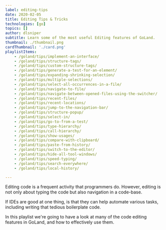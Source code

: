 ```yaml
---
label: editing-tips
date: 2020-02-05
title: Editing Tips & Tricks
technologies: [go]
topics: []
author: dlsniper
subtitle: Learn some of the most useful Editing features of GoLand. 
thumbnail: ./thumbnail.png
cardThumbnail: './card.png'
playlistItems:
    - /goland/tips/implement-an-interface/
    - /goland/tips/structure-tags/
    - /goland/tips/custom-structure-tags/
    - /goland/tips/generate-a-test-for-an-element/
    - /goland/tips/expanding-shrinking-selection/
    - /goland/tips/multiple-selections/
    - /goland/tips/select-all-occurrences-in-a-file/
    - /goland/tips/navigate-to-file/
    - /goland/tips/navigate-between-opened-files-using-the-switcher/
    - /goland/tips/recent-files/
    - /goland/tips/recent-locations/
    - /goland/tips/jump-to-the-navigation-bar/
    - /goland/tips/structure-popup/
    - /goland/tips/select-in/
    - /goland/tips/go-to-from-a-test/
    - /goland/tips/type-hierarchy/
    - /goland/tips/call-hierarchy/
    - /goland/tips/show-usages/
    - /goland/tips/compare-with-clipboard/
    - /goland/tips/paste-from-history/
    - /goland/tips/switch-to-the-editor/
    - /goland/tips/hide-all-tool-windows/
    - /goland/tips/speed-typing/
    - /goland/tips/search-everywhere/
    - /goland/tips/local-history/

---
```



Editing code is a frequent activity that programmers do. However, editing is not
only about typing the code but also navigation in a code-base.

If IDEs are good at one thing, is that they can help automate various
tasks, including writing that tedious boilerplate code.

In this playlist we're going to have a look at many of the code editing
features in GoLand, and how to effectively use them.

